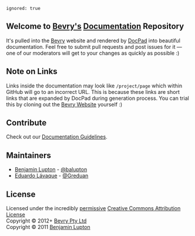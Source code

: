 ```
ignored: true
```

## Welcome to [Bevry's](http://bevry.me) [Documentation](http://bevry.me/learn/) Repository

It's pulled into the [Bevry](http://bevry.me) website and rendered by [DocPad](http://docpad.org) into beautiful documentation. Feel free to submit pull requests and post issues for it — one of our moderators will get to your changes as quickly as possible :)


## Note on Links

Links inside the documentation may look like `/project/page` which within GitHub will go to an incorrect URL. This is because these links are short links that are expanded by DocPad during generation process. You can trial this by cloning out the [Bevry Website](https://github.com/bevry/website) yourself :)


## Contribute

Check out our [Documentation Guidelines](https://learn.bevry.me/community/documentation-guidelines).


## Maintainers

- [Benjamin Lupton](http://balupton) - [@balupton](https://github.com/balupton)
- [Eduardo Lávaque](http://eduanlavaque.com) - [@Greduan](https://github.com/Greduan)


## License

Licensed under the incredibly [permissive](http://en.wikipedia.org/wiki/Permissive_free_software_licence) [Creative Commons Attribution License](http://creativecommons.org/licenses/by/3.0/)
<br/>Copyright &copy; 2012+ [Bevry Pty Ltd](http://bevry.me)
<br/>Copyright &copy; 2011 [Benjamin Lupton](http://balupton.com)
